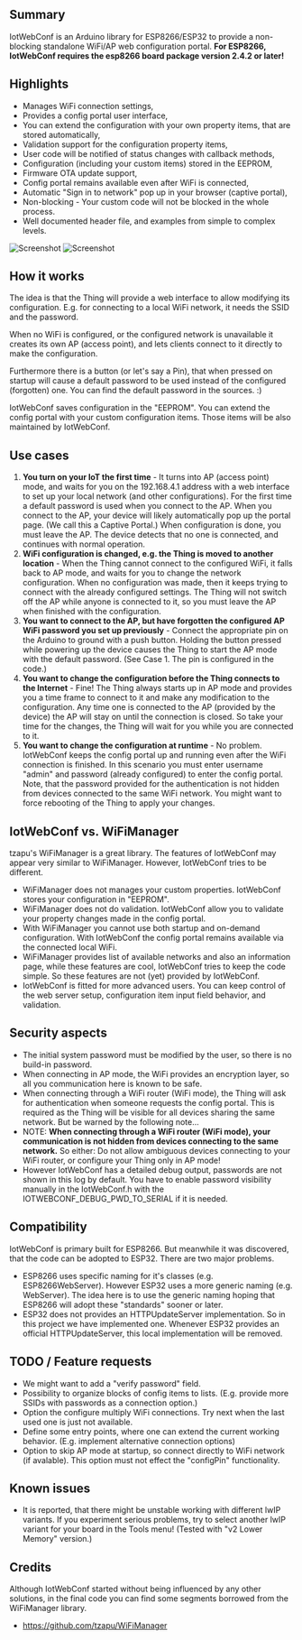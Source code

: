 ## Summary
IotWebConf is an Arduino library for ESP8266/ESP32 to provide a non-blocking standalone WiFi/AP web configuration portal.
**For ESP8266, IotWebConf requires the esp8266 board package version 2.4.2 or later!**

## Highlights

  - Manages WiFi connection settings,
  - Provides a config portal user interface,
  - You can extend the configuration with your own property items, that are stored automatically,
  - Validation support for the configuration property items,
  - User code will be notified of status changes with callback methods,
  - Configuration (including your custom items) stored in the EEPROM,
  - Firmware OTA update support,
  - Config portal remains available even after WiFi is connected,
  - Automatic "Sign in to network" pop up in your browser (captive portal),
  - Non-blocking - Your custom code will not be blocked in the whole process.
  - Well documented header file, and examples from simple to complex levels.

![Screenshot](https://sharedinventions.com/wp-content/uploads/2018/11/Screenshot_20181105-191748a.png)
![Screenshot](https://sharedinventions.com/wp-content/uploads/2019/02/Screenshot-from-2019-02-03-22-16-51b.png)
  
## How it works
The idea is that the Thing will provide a web interface to allow modifying its configuration. E.g. for connecting to a local WiFi network, it needs the SSID and the password.

When no WiFi is configured, or the configured network is unavailable it creates its own AP (access point), and lets clients connect to it directly to make the configuration.

Furthermore there is a button (or let's say a Pin), that when pressed on startup will cause a default password to be used instead of the configured (forgotten) one.
You can find the default password in the sources. :)

IotWebConf saves configuration in the "EEPROM". You can extend the config portal with your custom configuration items. Those items will be also maintained by IotWebConf.

## Use cases
  1. **You turn on your IoT the first time** - It turns into AP (access point) mode, and waits for you on the 192.168.4.1 address with a web interface to set up your local network (and other configurations). For the first time a default password is used when you connect to the AP. When you connect to the AP, your device will likely automatically pop up the portal page. (We call this a Captive Portal.) When configuration is done, you must leave the AP. The device detects that no one is connected, and continues with normal operation.
  1. **WiFi configuration is changed, e.g. the Thing is moved to another location** - When the Thing cannot connect to the configured WiFi, it falls back to AP mode, and waits for you to change the network configuration. When no configuration was made, then it keeps trying to connect with the already configured settings. The Thing will not switch off the AP while anyone is connected to it, so you must leave the AP when finished with the configuration.
  1. **You want to connect to the AP, but have forgotten the configured AP WiFi password you set up previously** - Connect the appropriate pin on the Arduino to ground with a push button. Holding the button pressed while powering up the device causes the Thing to start the AP mode with the default password. (See Case 1. The pin is configured in the code.)
  1. **You want to change the configuration before the Thing connects to the Internet** - Fine! The Thing always starts up in AP mode and provides you a time frame to connect to it and make any modification to the configuration. Any time one is connected to the AP (provided by the device) the AP will stay on until the connection is closed. So take your time for the changes, the Thing will wait for you while you are connected to it.
  1. **You want to change the configuration at runtime** - No problem. IotWebConf keeps the config portal up and running even after the WiFi connection is finished. In this scenario you must enter username "admin" and password (already configured) to enter the config portal. Note, that the password provided for the authentication is not hidden from devices connected to the same WiFi network. You might want to force rebooting of the Thing to apply your changes.

## IotWebConf vs. WiFiManager
tzapu's WiFiManager is a great library. The features of IotWebConf may appear very similar to WiFiManager. However, IotWebConf tries to be different.
  - WiFiManager does not manages your custom properties. IotWebConf stores your configuration in "EEPROM".
  - WiFiManager does not do validation. IotWebConf allow you to validate your property changes made in the config portal.
  - With WiFiManager you cannot use both startup and on-demand configuration. With IotWebConf the config portal remains available via the connected local WiFi.
  - WiFiManager provides list of available networks and also an information page, while these features are cool, IotWebConf tries to keep the code simple. So these features are not (yet) provided by IotWebConf.
  - IotWebConf is fitted for more advanced users. You can keep control of the web server setup, configuration item input field behavior, and validation.

## Security aspects
  - The initial system password must be modified by the user, so there is no build-in password.
  - When connecting in AP mode, the WiFi provides an encryption layer, so all you communication here is known to be safe.
  - When connecting through a WiFi router (WiFi mode), the Thing will ask for authentication when someone requests the config portal. This is required as the Thing will be visible for all devices sharing the same network. But be warned by the following note...
  - NOTE: **When connecting through a WiFi router (WiFi mode), your communication is not hidden from devices connecting to the same network.** So either: Do not allow ambiguous devices connecting to your WiFi router, or configure your Thing only in AP mode!
  - However IotWebConf has a detailed debug output, passwords are not shown in this log by default. You have
  to enable password visibility manually in the IotWebConf.h with the IOTWEBCONF_DEBUG_PWD_TO_SERIAL
  if it is needed.

## Compatibility
IotWebConf is primary built for ESP8266. But meanwhile it was discovered, that the code can be adopted
to ESP32. There are two major problems.
  - ESP8266 uses specific naming for it's classes (e.g. ESP8266WebServer). However ESP32 uses a more generic naming (e.g. WebServer). The idea here is to use the generic naming hoping that ESP8266 will adopt these "standards" sooner or later.
  - ESP32 does not provides an HTTPUpdateServer implementation. So in this project we have implemented one. Whenever ESP32 provides an official HTTPUpdateServer, this local implementation will be removed.
  
## TODO / Feature requests
  - We might want to add a "verify password" field.
  - Possibility to organize blocks of config items to lists. (E.g. provide more SSIDs with passwords as a connection option.)
  - Option the configure multiply WiFi connections. Try next when the last used one is just not available.
  - Define some entry points, where one can extend the current working behavior. (E.g. implement alternative connection options)
  - Option to skip AP mode at startup, so connect directly to WiFi network (if avalable). This option must not effect the "configPin" functionality.

## Known issues
  - It is reported, that there might be unstable working with different lwIP variants. If you experiment serious problems, try to select another lwIP variant for your board in the Tools menu! (Tested with "v2 Lower Memory" version.)
  
## Credits
Although IotWebConf started without being influenced by any other solutions, in the final code you can find some segments borrowed from the WiFiManager library.
  - https://github.com/tzapu/WiFiManager


